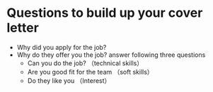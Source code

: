 # Questions to build up your cover letter

-  Why did you apply for the job? 
-  Why do they offer you the job? answer following three questions
      - Can you do the job?   （technical skills）
      - Are you good fit for the team  （soft skills）
      - Do they like you   （Interest）



